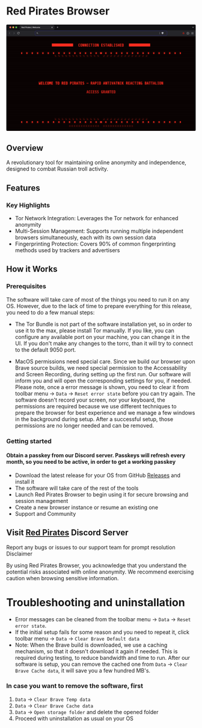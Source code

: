 # Red Pirates Browser

![Red Pirates Browser Preview](red-pirates-preview.png "Red Pirates Browser")

## Overview

A revolutionary tool for maintaining online anonymity and independence, designed to combat Russian troll activity.

## Features
### Key Highlights

* Tor Network Integration: Leverages the Tor network for enhanced anonymity
* Multi-Session Management: Supports running multiple independent browsers simultaneously, each with its own session data
* Fingerprinting Protection: Covers 90% of common fingerprinting methods used by trackers and advertisers

## How it Works

### Prerequisites

The software will take care of most of the things you need to run it on any OS.
However, due to the lack of time to prepare everything for this release, you need to do a few manual steps:

* The Tor Bundle is not part of the software installation yet, so in order to use it to the max, please install Tor manually. If you like, you can configure any available port on your machine, you can change it in the UI. If you don't make any changes to the torrc, than it will try to connect to the default 9050 port.

* MacOS permissions need special care. Since we build our browser upon Brave source builds, we need special permission to the Accessability and Screen Recording, during setting up the first run. Our software will inform you and will open the corresponding settings for you, if needed. Please note, once a error message is shown, you need to clear it from toolbar menu -> `Data` -> `Reset error state` before you can try again. The software doesn't record your screen, nor your keyboard, the permissions are required because we use different techniques to prepare the browser for best experience and we manage a few windows in the background during setup. After a successful setup, those permissions are no longer needed and can be removed.

### Getting started

####  Obtain a passkey from our Discord server. Passkeys will refresh every month, so you need to be active, in order to get a working passkey

* Download the latest release for your OS from GitHub [Releases](https://github.com/bg-elves/red-pirates/releases) and install it
* The software will take care of the rest of the tools
* Launch Red Pirates Browser to begin using it for secure browsing and session management
* Create a new browser instance or resume an existing one
* Support and Community


## Visit [Red Pirates](https://discord.com/invite/72gcvShPWZ) Discord Server
Report any bugs or issues to our support team for prompt resolution
Disclaimer

By using Red Pirates Browser, you acknowledge that you understand the potential risks associated with online anonymity. We recommend exercising caution when browsing sensitive information.

# Troubleshooting and uninstallation

* Error messages can be cleaned from the toolbar menu -> `Data` -> `Reset error state`.
* If the initial setup fails for some reason and you need to repeat it, click toolbar menu -> `Data` -> `Clear Brave Default data`
* Note: When the Brave build is downloaded, we use a caching mechanism, so that it doesn't download it again if needed. This is required during testing, to reduce bandwidth and time to run. After our software is setup, you can remove the cached one from `Data` -> `Clear Brave Cache data`, it will save you a few hundred MB's.

### In case you want to remove the software, first
1. `Data` -> `Clear Brave Temp data`
2. `Data` -> `Clear Brave Cache data`
3. `Data` -> `Open storage folder` and delete the opened folder
4. Proceed with uninstallation as usual on your OS